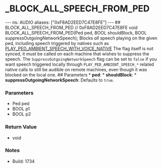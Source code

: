 # _BLOCK_ALL_SPEECH_FROM_PED

--- ns: AUDIO aliases: ["0xF8AD2EED7C47E8FE"] --- ## BLOCK_ALL_SPEECH_FROM_PED  // 0xF8AD2EED7C47E8FE void BLOCK_ALL_SPEECH_FROM_PED(Ped ped, BOOL shouldBlock, BOOL suppressOutgoingNetworkSpeech);  Blocks *all* speech playing on the given ped, including speech triggered by natives such as [PLAY_PED_AMBIENT_SPEECH_WITH_VOICE_NATIVE](#_0x3523634255FC3318)  The flag itself is not synced, it must be called on each machine that wishes to suppress the speech.  The `SuppressOutgoingNetworkSpeech` flag can be set to `false` if you want speech triggered locally through `PLAY_PED_AMBIENT_SPEECH_*` related native calls to still be audible on remote machines, even though it was blocked on the local one.  ## Parameters * **ped**: * **shouldBlock**: * **suppressOutgoingNetworkSpeech**: Defaults to `true`.

### Parameters
* Ped ped
* BOOL p1
* BOOL p2

### Return Value
* void

### Notes
* Build: 1734

